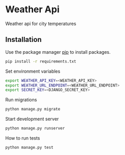 # Weather Api 

Weather api for city temperatures

## Installation

Use the package manager [pip](https://pip.pypa.io/en/stable/) to install packages.

```bash
pip install -r requirements.txt
```

Set environment variables

```bash
export WEATHER_API_KEY=<WEATHER_API_KEY>
export WEATHER_URL_ENDPOINT=<WEATHER_URL_ENDPOINT>
export SECRET_KEY=<DJANGO_SECRET_KEY>
```

Run migrations

```bash
python manage.py migrate
```

Start development server

```bash
python manage.py runserver
```

How to run tests
```bash
python manage.py test
```
